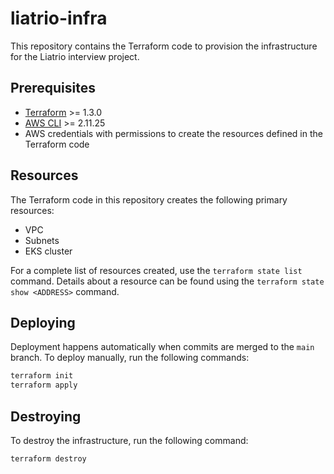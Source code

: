 # liatrio-infra

This repository contains the Terraform code to provision the infrastructure for the Liatrio interview project.

## Prerequisites

- [Terraform](https://www.terraform.io/downloads.html) >= 1.3.0
- [AWS CLI](https://docs.aws.amazon.com/cli/latest/userguide/cli-chap-install.html) >= 2.11.25
- AWS credentials with permissions to create the resources defined in the Terraform code

## Resources
The Terraform code in this repository creates the following primary resources:
- VPC
- Subnets
- EKS cluster

For a complete list of resources created, use the `terraform state list` command. Details about a resource can be found using the `terraform state show <ADDRESS>` command.

## Deploying
Deployment happens automatically when commits are merged to the `main` branch. To deploy manually, run the following commands:

```bash
terraform init
terraform apply
```

## Destroying
To destroy the infrastructure, run the following command:

```bash
terraform destroy
```
